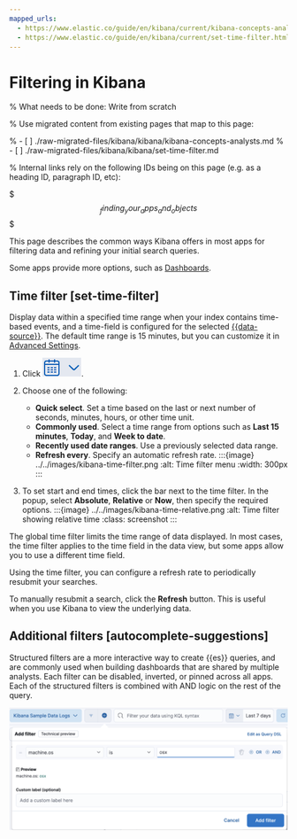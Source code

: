 ```yaml
---
mapped_urls:
  - https://www.elastic.co/guide/en/kibana/current/kibana-concepts-analysts.html
  - https://www.elastic.co/guide/en/kibana/current/set-time-filter.html
---
```


# Filtering in Kibana

% What needs to be done: Write from scratch

% Use migrated content from existing pages that map to this page:

% - [ ] ./raw-migrated-files/kibana/kibana/kibana-concepts-analysts.md
% - [ ] ./raw-migrated-files/kibana/kibana/set-time-filter.md

% Internal links rely on the following IDs being on this page (e.g. as a heading ID, paragraph ID, etc):

$$$_finding_your_apps_and_objects$$$

This page describes the common ways Kibana offers in most apps for filtering data and refining your initial search queries.

Some apps provide more options, such as [Dashboards](../dashboards.md).

## Time filter [set-time-filter]

Display data within a specified time range when your index contains time-based events, and a time-field is configured for the selected [{{data-source}}](../find-and-organize/data-views.md). The default time range is 15 minutes, but you can customize it in [Advanced Settings](https://www.elastic.co/guide/en/kibana/current/advanced-options.html).

1. Click ![calendar icon](../../images/kibana-time-filter-icon.png).
2. Choose one of the following:

    * **Quick select**. Set a time based on the last or next number of seconds, minutes, hours, or other time unit.
    * **Commonly used**. Select a time range from options such as **Last 15 minutes**, **Today**, and **Week to date**.
    * **Recently used date ranges**. Use a previously selected data range.
    * **Refresh every**. Specify an automatic refresh rate.
        :::{image} ../../images/kibana-time-filter.png
        :alt: Time filter menu
        :width: 300px
        :::

3. To set start and end times, click the bar next to the time filter. In the popup, select **Absolute**, **Relative** or **Now**, then specify the required options.
    :::{image} ../../images/kibana-time-relative.png
    :alt: Time filter showing relative time
    :class: screenshot
    :::

The global time filter limits the time range of data displayed. In most cases, the time filter applies to the time field in the data view, but some apps allow you to use a different time field.

Using the time filter, you can configure a refresh rate to periodically resubmit your searches.

To manually resubmit a search, click the **Refresh** button. This is useful when you use Kibana to view the underlying data.

## Additional filters [autocomplete-suggestions]

Structured filters are a more interactive way to create {{es}} queries, and are commonly used when building dashboards that are shared by multiple analysts. Each filter can be disabled, inverted, or pinned across all apps. Each of the structured filters is combined with AND logic on the rest of the query.

![Add filter popup](../../images/kibana-add-filter-popup.png "")